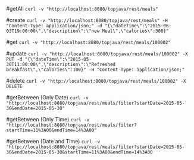 #getAll
`curl -v "http://localhost:8080/topjava/rest/meals"`

#create
`curl -v "http://localhost:8080/topjava/rest/meals" -H "Content-Type: application/json;" -d "{\"dateTime\":\"2015-06-03T19:00:00\",\"description\":\"new Meal\",\"calories\":300}"`

#get
`curl -v "http://localhost:8080/topjava/rest/meals/100002"`

#update
`curl -v "http://localhost:8080/topjava/rest/meals/100002" -X PUT -d "{\"dateTime\":\"2015-05-30T11:00:00\",\"description\":\"Refreshed breakfast\",\"calories\":100}" -H "Content-Type: application/json;"`    

#delete
`curl -v "http://localhost:8080/topjava/rest/meals/100002" -X DELETE`  

#getBetween (Only Date)
`curl -v "http://localhost:8080/topjava/rest/meals/filter?startDate=2015-05-30&endDate=2015-05-30"`

#getBetween (Only Time)
`curl -v "http://localhost:8080/topjava/rest/meals/filter?startTime=11%3A00&endTime=14%3A00"`

#getBetween (Date and Time)
`curl -v "http://localhost:8080/topjava/rest/meals/filter?startDate=2015-05-30&endDate=2015-05-30&startTime=11%3A00&endTime=14%3A00`